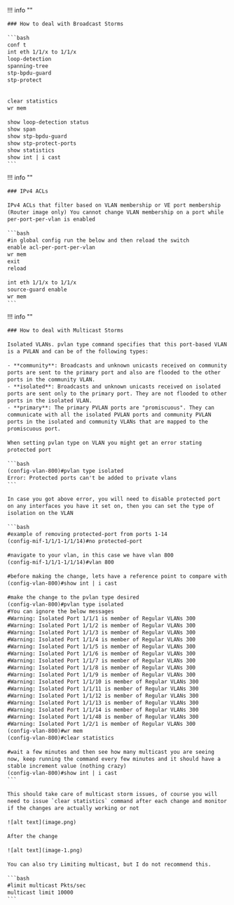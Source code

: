 !!! info ""

    ### How to deal with Broadcast Storms

    ```bash
    conf t
    int eth 1/1/x to 1/1/x
    loop-detection
    spanning-tree
    stp-bpdu-guard
    stp-protect


    clear statistics
    wr mem

    show loop-detection status
    show span
    show stp-bpdu-guard
    show stp-protect-ports
    show statistics
    show int | i cast
    ```

!!! info ""

    ### IPv4 ACLs

    IPv4 ACLs that filter based on VLAN membership or VE port membership
    (Router image only) You cannot change VLAN membership on a port while per-port-per-vlan is enabled

    ```bash
    #in global config run the below and then reload the switch
    enable acl-per-port-per-vlan
    wr mem
    exit
    reload

    int eth 1/1/x to 1/1/x
    source-guard enable
    wr mem
    ```

!!! info ""

    ### How to deal with Multicast Storms

    Isolated VLANs. pvlan type command specifies that this port-based VLAN is a PVLAN and can be of the following types:

    - **community**: Broadcasts and unknown unicasts received on community ports are sent to the primary port and also are flooded to the other ports in the community VLAN.
    - **isolated**: Broadcasts and unknown unicasts received on isolated ports are sent only to the primary port. They are not flooded to other ports in the isolated VLAN.
    - **primary**: The primary PVLAN ports are "promiscuous". They can communicate with all the isolated PVLAN ports and community PVLAN ports in the isolated and community VLANs that are mapped to the promiscuous port.

    When setting pvlan type on VLAN you might get an error stating protected port

    ```bash
    (config-vlan-800)#pvlan type isolated
    Error: Protected ports can't be added to private vlans
    ```

    In case you got above error, you will need to disable protected port on any interfaces you have it set on, then you can set the type of isolation on the VLAN

    ```bash
    #example of removing protected-port from ports 1-14
    (config-mif-1/1/1-1/1/14)#no protected-port
    
    #navigate to your vlan, in this case we have vlan 800
    (config-mif-1/1/1-1/1/14)#vlan 800
    
    #before making the change, lets have a reference point to compare with
    (config-vlan-800)#show int | i cast

    #make the change to the pvlan type desired
    (config-vlan-800)#pvlan type isolated
    #You can ignore the below messages
    #Warning: Isolated Port 1/1/1 is member of Regular VLANs 300  
    #Warning: Isolated Port 1/1/2 is member of Regular VLANs 300  
    #Warning: Isolated Port 1/1/3 is member of Regular VLANs 300  
    #Warning: Isolated Port 1/1/4 is member of Regular VLANs 300  
    #Warning: Isolated Port 1/1/5 is member of Regular VLANs 300  
    #Warning: Isolated Port 1/1/6 is member of Regular VLANs 300  
    #Warning: Isolated Port 1/1/7 is member of Regular VLANs 300  
    #Warning: Isolated Port 1/1/8 is member of Regular VLANs 300  
    #Warning: Isolated Port 1/1/9 is member of Regular VLANs 300  
    #Warning: Isolated Port 1/1/10 is member of Regular VLANs 300  
    #Warning: Isolated Port 1/1/11 is member of Regular VLANs 300  
    #Warning: Isolated Port 1/1/12 is member of Regular VLANs 300  
    #Warning: Isolated Port 1/1/13 is member of Regular VLANs 300  
    #Warning: Isolated Port 1/1/14 is member of Regular VLANs 300  
    #Warning: Isolated Port 1/1/48 is member of Regular VLANs 300   
    #Warning: Isolated Port 1/2/1 is member of Regular VLANs 300
    (config-vlan-800)#wr mem
    (config-vlan-800)#clear statistics

    #wait a few minutes and then see how many multicast you are seeing now, keep running the command every few minutes and it should have a stable increment value (nothing crazy)
    (config-vlan-800)#show int | i cast
    ```

    This should take care of multicast storm issues, of course you will need to issue `clear statistics` command after each change and monitor if the changes are actually working or not
    
    ![alt text](image.png)

    After the change

    ![alt text](image-1.png)
    
    You can also try Limiting multicast, but I do not recommend this.

    ```bash
    #limit multicast Pkts/sec
    multicast limit 10000
    ```